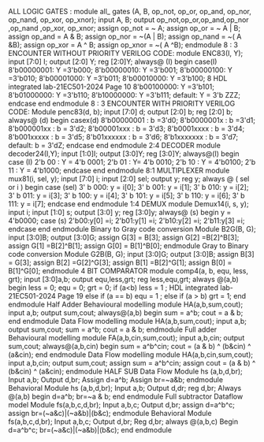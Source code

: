 ALL LOGIC GATES : module all_ gates (A, B, op_not, op_or, op_and, op_nor, op_nand,
op_xor, op_xnor);
input A, B;
output op_not,op_or,op_and,op_nor ,op_nand ,op_xor, op_xnor;
assign op_not = ~ A;
assign op_or = ~ A | B;
assign op_and = A & B;
assign op_nor = ~(A | B);
assign op_nand = ~( A &B);
assign op_xor = A ^ B;
assign op_xnor = ~( A ^B);
endmodule
8 : 3 ENCOUNTER WITHOUT PRIORITY
VERILOG CODE:
module ENC83(I, Y);
input [7:0] I;
output [2:0] Y;
reg [2:0]Y;
always@ (I)
begin
case(I)
8'b00000001: Y =3'b000;
8'b00000010: Y =3'b001;
8'b00000100: Y =3'b010;
8'b00001000: Y =3'b011;
8'b00010000: Y =3'b100;
8
HDL integrated lab-21EC501-2024 Page 10
8'b00100000: Y =3'b101;
8'b01000000: Y =3'b110;
8'b10000000: Y =3'b111;
default: Y = 3'b ZZZ;
endcase
end
endmodule
8 : 3 ENCOUNTER WITH PRIORITY
VERILOG CODE:
Module penc83(d, b);
input [7:0] d;
output [2:0] b;
reg [2:0] b;
always@ (d)
begin
casex(d)
8'b00000001 : b =3'd0;
8'b0000001x : b =3'd1;
8'b000001xx : b = 3'd2;
8'b00001xxx : b = 3'd3;
8'b0001xxxx : b = 3'd4;
8'b001xxxxx : b = 3'd5;
8'b01xxxxxx : b = 3'd6;
8'b1xxxxxxx : b = 3'd7;
default: b = 3'dZ;
endcase
end
endmodule
2:4 DECODER
module decoder24(I,Y);
input [1:0]I;
output [3:0]Y;
reg [3:0]Y;
always@(I)
begin
case (I)
2'b 00 : Y = 4'b 0001;
2'b 01 : Y= 4'b 0010;
2'b 10 : Y = 4'b0100;
2'b 11 : Y = 4'b1000;
endcase
end
endmodule
8:1 MULTIPLEXER
module mux81(i, sel, y);
input [7:0] i;
input [2:0] sel;
output y;
reg y;
always @ ( sel or i )
begin
case (sel)
3' b 000: y = i[0];
3' b 001: y = i[1];
3' b 010: y = i[2];
3' b 011: y = i[3];
3' b 100: y = i[4];
3' b 101: y = i[5];
3' b 110: y = i[6];
3' b 111: y = i[7];
endcase
end
endmodule
1:4 DEMUX
module Demux14(i, s, y);
input i;
input [1:0] s;
output [3:0] y;
reg [3:0]y;
always@ (s)
begin
y = 4'b0000;
case (s)
2'b00:y[0] =i;
2'b01:y[1] =i;
2'b10:y[2] =i;
2'b11:y[3] =i;
endcase
end
endmodule
Binary to Gray code conversion
Module B2G(B, G);
input [3:0]B;
output [3:0]G;
assign G[3] = B[3];
assign G[2] =B[2]^B[3];
assign G[1] =B[2]^B[1];
assign G[0] = B[1]^B[0];
endmodule
Gray to Binary code conversion
Module G2B(B, G);
input [3:0]G;
output [3:0]B;
assign B[3] = G[3];
assign B[2] =G[2]^G[3];
assign B[1] =B[2]^G[1];
assign B[0] = B[1]^G[0];
endmodule
4 BIT COMPARATOR
module comp4(a, b, equ, less, grt);
input [3:0]a,b;
output equ,less,grt;
reg less,equ,grt;
always @(a,b)
begin
less = 0;
equ = 0;
grt = 0;
if (a<b)
less = 1 ;
HDL integrated lab-21EC501-2024 Page 19
else if (a == b)
equ = 1 ;
else if (a > b)
grt = 1;
end
endmodule
Half Adder
Behavioural modelling
module HA(a,b,sum,cout);
input a,b;
output sum,cout;
always@(a,b)
begin
sum = a^b;
cout = a & b;
end
endmodule
Data Flow modelling module HA(a,b,sum,cout);
input a,b;
output sum,cout;
sum = a^b;
cout = a & b;
endmodule
Full adder
Behavioural modelling module FA(a,b,cin,sum,cout);
input a,b,cin;
output sum,cout;
always@(a,b,cin)
begin
sum = a^b^cin;
cout = (a & b) ^ (b&cin) ^ (a&cin);
end
endmodule
Data Flow modelling module HA(a,b,cin,sum,cout);
input a,b,cin;
output sum,cout;
assign sum = a^b^cin;
assign cout = (a & b) ^ (b&cin) ^ (a&cin);
endmodule
HALF SUB
Data Flow
Module hs (a,b,d,br);
Input a,b;
Output d,br;
Assign d=a^b;
Assign br=~a&b;
endmodule
Behavioral
Module hs (a,b,d,br); Input a,b;
Output d,dr;
reg d,br;
Always @(a,b)
begin
d=a^b;
br=~a & b;
end
endmodule
Full subtractor
Dataflow model
Module fs(a,b,c,d,br);
Input a,b,c;
Output d,br;
assign d=a^b^c;
assign br=(~a&c)|(~a&b)|(b&c);
endmodule
Behavioral
Module fs(a,b,c,d,br);
Input a,b,c;
Output d,br;
Reg d,br; always @(a,b,c)
Begin d=a^b^c; br=(~a&c)|(~a&b)|(b&c);
end
endmodule
